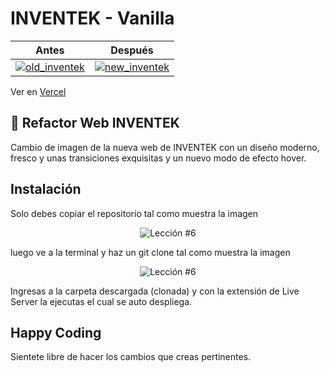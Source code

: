 # INVENTEK - Vanilla

| Antes                                                               | Después                                                               |
| ------------------------------------------------------------------- | --------------------------------------------------------------------- |
| [![old_inventek](url_del_thumbnail_antes)](public/old_inventek.gif) | [![new_inventek](url_del_thumbnail_después)](public/new_inventek.mp4) |

Ver en [Vercel](https://mendozalz.vercel.app/)

## 🚀 Refactor Web INVENTEK

Cambio de imagen de la nueva web de INVENTEK con un diseño moderno, fresco y unas transiciones exquisitas y un nuevo modo de efecto hover.

## Instalación

Solo debes copiar el repositorio tal como muestra la imagen

<p align="center">
  <img src="https://i.ibb.co/CPp0nX5/copiar-repo.gif" alt="Lección #6" />
</p>

luego ve a la terminal y haz un git clone tal como muestra la imagen

<p align="center">
  <img src="https://i.ibb.co/Z63C7mf/clonar-repo-1.gif" alt="Lección #6" />
</p>

Ingresas a la carpeta descargada (clonada) y con la extensión de Live Server la ejecutas el cual se auto despliega.

## Happy Coding

Sientete libre de hacer los cambios que creas pertinentes.
